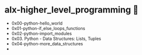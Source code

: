 # alx-higher_level_programming :snake:

- 0x00-python-hello_world
- 0x01-python-if_else_loops_functions
- 0x02-python-import_modules
- 0x03. Python - Data Structures: Lists, Tuples
- 0x04-python-more_data_structures
- 
